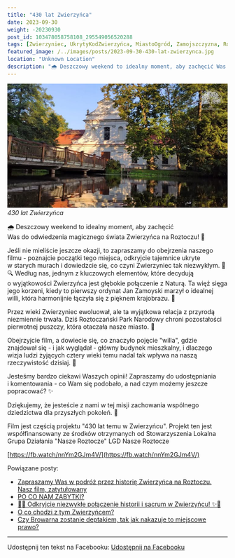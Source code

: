 ```yaml
---
title: "430 lat Zwierzyńca"
date: 2023-09-30
weight: -20230930
post_id: 103478058758108_295549056520288
tags: [Zwierzyniec, UkrytyKodZwierzyńca, MiastoOgród, Zamojszczyzna, Roztocze, Lubelskie, villarestituta, turystyka, dziedzictwo, zabytki, krajobrazy, TajemnicePrzeszłości, PodróżeWczasie, MagiczneMiejsce]
featured_image: /../images/posts/2023-09-30-430-lat-zwierzynca.jpg
location: "Unknown Location"
description: "🌧️ Deszczowy weekend to idealny moment, aby zachęcić Was do odwiedzenia magicznego świata Zwierzyńca na Roztoczu! 🏰..."
---
```


![430 lat Zwierzyńca](/images/posts/2023-09-30-430-lat-zwierzynca.jpg)
*430 lat Zwierzyńca*

🌧️ Deszczowy weekend to idealny moment, aby zachęcić Was do odwiedzenia magicznego świata Zwierzyńca na Roztoczu! 🏰

Jeśli nie mieliście jeszcze okazji, to zapraszamy do obejrzenia naszego filmu - poznajcie początki tego miejsca, odkryjcie tajemnice ukryte w starych murach i dowiedzcie się, co czyni Zwierzyniec tak niezwykłym. 📜🔍
Według nas, jednym z kluczowych elementów, które decydują o wyjątkowości Zwierzyńca jest głębokie połączenie z Naturą. Ta więź sięga jego korzeni, kiedy to pierwszy ordynat Jan Zamoyski marzył o idealnej willi, która harmonijnie łączyła się z pięknem krajobrazu. 🌳

Przez wieki Zwierzyniec ewoluował, ale ta wyjątkowa relacja z przyrodą niezmiennie trwała. Dziś Roztoczański Park Narodowy chroni pozostałości pierwotnej puszczy, która otaczała nasze miasto. 🌿

Obejrzyjcie film, a dowiecie się, co znaczyło pojęcie "willa", gdzie znajdował się - i jak wyglądał - główny budynek mieszkalny, i dlaczego wizja ludzi żyjących cztery wieki temu nadal tak wpływa na naszą rzeczywistość dzisiaj. 🏡

Jesteśmy bardzo ciekawi Waszych opinii! Zapraszamy do udostępniania i komentowania - co Wam się podobało, a nad czym możemy jeszcze popracować? ✨

Dziękujemy, że jesteście z nami w tej misji zachowania wspólnego dziedzictwa dla przyszłych pokoleń. 🌟

Film jest częścią projektu "430 lat temu w Zwierzyńcu".
Projekt ten jest współfinansowany ze środków otrzymanych od Stowarzyszenia Lokalna Grupa Działania "Nasze Roztocze" LGD Nasze Roztocze



[https://fb.watch/nnYm2GJm4V/](https://fb.watch/nnYm2GJm4V/)

Powiązane posty:
- [Zapraszamy Was w podróż przez historię Zwierzyńca na Roztoczu. Nasz film, zatytułowany ](/posts/Zapraszamy-Was-w-podroz-przez-historie-Zwierzynca)
- [PO CO NAM ZABYTKI?](/posts/PO-CO-NAM-ZABYTKI)
- [🌟✨ Odkryjcie niezwykłe połączenie historii i sacrum w Zwierzyńcu! ✨🌟](/posts/-Odkryjcie-niezwykle-polaczenie-historii-i-sacrum)
- [O co chodzi z tym Zwierzyńcem?](/posts/O-co-chodzi-z-tym-Zwierzyncem)
- [Czy Browarna zostanie deptakiem, tak jak nakazuje to miejscowe prawo?](/posts/Czy-Browarna-zostanie-deptakiem-tak-jak-nakazuje)


---

Udostępnij ten tekst na Facebooku:
[Udostępnij na Facebooku](https://www.facebook.com/sharer/sharer.php?u=https://stowarzyszeniewachniewskiej.pl/posts/430-lat-Zwierzynca)

<script type="application/ld+json">
{
  "@context": "https://schema.org",
  "@type": "BlogPosting",
  "headline": "430 lat Zwierzyńca",
  "datePublished": "2023-09-30",
  "dateModified": "2023-09-30",
  "author": {
    "@type": "Organization",
    "name": "Stowarzyszenie im. Aleksandry Wachniewskiej"
  },
  "publisher": {
    "@type": "Organization",
    "name": "Stowarzyszenie im. Aleksandry Wachniewskiej",
    "logo": {
      "@type": "ImageObject",
      "url": "https://stowarzyszeniewachniewskiej.pl/images/logo/logo.svg"
    }
  },
  "mainEntityOfPage": {
    "@type": "WebPage",
    "@id": "https://stowarzyszeniewachniewskiej.pl/posts/430-lat-zwierzynca"
  },
  "image": {
    "@type": "ImageObject",
    "url": "https://stowarzyszeniewachniewskiej.pl//images/posts/2023-09-30-430-lat-zwierzynca.jpg"
  },
  "articleSection": "Dziedzictwo Kulturowe i Zabytki",
  "keywords": "[Zwierzyniec, UkrytyKodZwierzyńca, MiastoOgród, Zamojszczyzna, Roztocze, Lubelskie, villarestituta, turystyka, dziedzictwo, zabytki, krajobrazy, TajemnicePrzeszłości, PodróżeWczasie, MagiczneMiejsce]",
  "wordCount": 212,
  "articleBody": "🌧️ Deszczowy weekend to idealny moment, aby zachęcić Was do odwiedzenia magicznego świata Zwierzyńca na Roztoczu! 🏰\n\nJeśli nie mieliście jeszcze okazji, to zapraszamy do obejrzenia naszego filmu - poznajcie początki tego miejsca, odkryjcie tajemnice ukryte w starych murach i dowiedzcie się, co czyni Zwierzyniec tak niezwykłym. 📜🔍\nWedług nas, jednym z kluczowych elementów, które decydują o wyjątkowości Zwierzyńca jest głębokie połączenie z Naturą. Ta więź sięga jego korzeni, kiedy to pierwszy ordynat Jan Zamoyski marzył o idealnej willi, która harmonijnie łączyła się z pięknem krajobrazu. 🌳\n\nPrzez wieki Zwierzyniec ewoluował, ale ta wyjątkowa relacja z przyrodą niezmiennie trwała. Dziś Roztoczański Park Narodowy chroni pozostałości pierwotnej puszczy, która otaczała nasze miasto. 🌿\n\nObejrzyjcie film, a dowiecie się, co znaczyło pojęcie \"willa\", gdzie znajdował się - i jak wyglądał - główny budynek mieszkalny, i dlaczego wizja ludzi żyjących cztery wieki temu nadal tak wpływa na naszą rzeczywistość dzisiaj. 🏡\n\nJesteśmy bardzo ciekawi Waszych opinii! Zapraszamy do udostępniania i komentowania - co Wam się podobało, a nad czym możemy jeszcze popracować? ✨\n\nDziękujemy, że jesteście z nami w tej misji zachowania wspólnego dziedzictwa dla przyszłych pokoleń. 🌟\n\nFilm jest częścią projektu \"430 lat temu w Zwierzyńcu\".\nProjekt ten jest współfinansowany ze środków otrzymanych od Stowarzyszenia Lokalna Grupa Działania \"Nasze Roztocze\" LGD Nasze Roztocze\n\n\n\n[https://fb.watch/nnYm2GJm4V/](https://fb.watch/nnYm2GJm4V/)",
  "description": "🌧️ Deszczowy weekend to idealny moment, aby zachęcić Was do odwiedzenia magicznego świata Zwierzyńca na Roztoczu! 🏰...",
  "copyrightHolder": null
}
</script>
<script type="application/ld+json">
{
  "@context": "https://schema.org",
  "@type": "BreadcrumbList",
  "itemListElement": [
    {
      "@type": "ListItem",
      "position": 1,
      "name": "Home",
      "item": "https://stowarzyszeniewachniewskiej.pl"
    },
    {
      "@type": "ListItem",
      "position": 2,
      "name": "posts",
      "item": "https://stowarzyszeniewachniewskiej.pl/posts"
    },
    {
      "@type": "ListItem",
      "position": 3,
      "name": "430 lat Zwierzyńca",
      "item": "https://stowarzyszeniewachniewskiej.pl/posts/430-lat-zwierzynca"
    }
  ]
}
</script>
